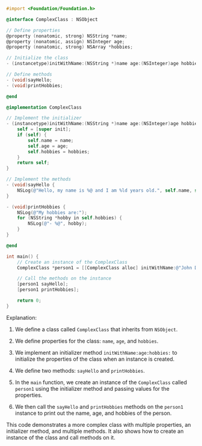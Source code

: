 ```objective-c
#import <Foundation/Foundation.h>

@interface ComplexClass : NSObject

// Define properties
@property (nonatomic, strong) NSString *name;
@property (nonatomic, assign) NSInteger age;
@property (nonatomic, strong) NSArray *hobbies;

// Initialize the class
- (instancetype)initWithName:(NSString *)name age:(NSInteger)age hobbies:(NSArray *)hobbies;

// Define methods
- (void)sayHello;
- (void)printHobbies;

@end

@implementation ComplexClass

// Implement the initializer
- (instancetype)initWithName:(NSString *)name age:(NSInteger)age hobbies:(NSArray *)hobbies {
    self = [super init];
    if (self) {
        self.name = name;
        self.age = age;
        self.hobbies = hobbies;
    }
    return self;
}

// Implement the methods
- (void)sayHello {
    NSLog(@"Hello, my name is %@ and I am %ld years old.", self.name, self.age);
}

- (void)printHobbies {
    NSLog(@"My hobbies are:");
    for (NSString *hobby in self.hobbies) {
        NSLog(@"- %@", hobby);
    }
}

@end

int main() {
    // Create an instance of the ComplexClass
    ComplexClass *person1 = [[ComplexClass alloc] initWithName:@"John Doe" age:30 hobbies:@[@"Hiking", @"Biking", @"Reading"]];

    // Call the methods on the instance
    [person1 sayHello];
    [person1 printHobbies];

    return 0;
}
```

Explanation:

1. We define a class called `ComplexClass` that inherits from `NSObject`.

2. We define properties for the class: `name`, `age`, and `hobbies`.

3. We implement an initializer method `initWithName:age:hobbies:` to initialize the properties of the class when an instance is created.

4. We define two methods: `sayHello` and `printHobbies`.

5. In the `main` function, we create an instance of the `ComplexClass` called `person1` using the initializer method and passing values for the properties.

6. We then call the `sayHello` and `printHobbies` methods on the `person1` instance to print out the name, age, and hobbies of the person.

This code demonstrates a more complex class with multiple properties, an initializer method, and multiple methods. It also shows how to create an instance of the class and call methods on it.